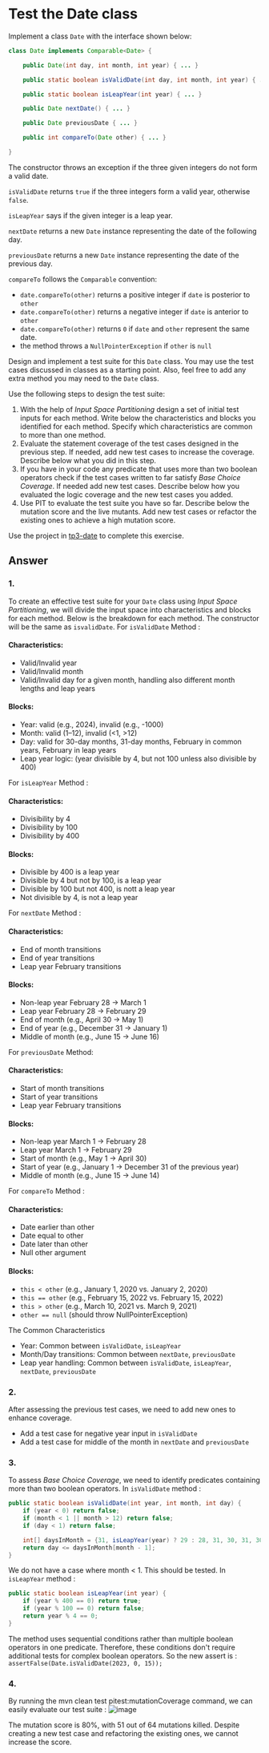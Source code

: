 # Test the Date class

Implement a class `Date` with the interface shown below:

```java
class Date implements Comparable<Date> {

    public Date(int day, int month, int year) { ... }

    public static boolean isValidDate(int day, int month, int year) { ... }

    public static boolean isLeapYear(int year) { ... }

    public Date nextDate() { ... }

    public Date previousDate { ... }

    public int compareTo(Date other) { ... }

}
```

The constructor throws an exception if the three given integers do not form a valid date.

`isValidDate` returns `true` if the three integers form a valid year, otherwise `false`.

`isLeapYear` says if the given integer is a leap year.

`nextDate` returns a new `Date` instance representing the date of the following day.

`previousDate` returns a new `Date` instance representing the date of the previous day.

`compareTo` follows the `Comparable` convention:

* `date.compareTo(other)` returns a positive integer if `date` is posterior to `other`
* `date.compareTo(other)` returns a negative integer if `date` is anterior to `other`
* `date.compareTo(other)` returns `0` if `date` and `other` represent the same date.
* the method throws a `NullPointerException` if `other` is `null` 

Design and implement a test suite for this `Date` class.
You may use the test cases discussed in classes as a starting point. 
Also, feel free to add any extra method you may need to the `Date` class.


Use the following steps to design the test suite:

1. With the help of *Input Space Partitioning* design a set of initial test inputs for each method. Write below the characteristics and blocks you identified for each method. Specify which characteristics are common to more than one method.
2. Evaluate the statement coverage of the test cases designed in the previous step. If needed, add new test cases to increase the coverage. Describe below what you did in this step.
3. If you have in your code any predicate that uses more than two boolean operators check if the test cases written to far satisfy *Base Choice Coverage*. If needed add new test cases. Describe below how you evaluated the logic coverage and the new test cases you added.
4. Use PIT to evaluate the test suite you have so far. Describe below the mutation score and the live mutants. Add new test cases or refactor the existing ones to achieve a high mutation score.

Use the project in [tp3-date](../code/tp3-date) to complete this exercise.

## Answer
### 1.
To create an effective test suite for your `Date` class using *Input Space Partitioning*, we will divide the input space into characteristics and blocks for each method. Below is the breakdown for each method.
The constructor will be the same as `isvalidDate`.
For `isValidDate` Method :
#### Characteristics:
* Valid/Invalid year
* Valid/Invalid month
* Valid/Invalid day for a given month, handling also different month lengths and leap years
#### Blocks:
* Year: valid (e.g., 2024), invalid (e.g., -1000)
* Month: valid (1–12), invalid (<1, >12)
* Day: valid for 30-day months, 31-day months, February in common years, February in leap years
* Leap year logic: (year divisible by 4, but not 100 unless also divisible by 400)

For `isLeapYear` Method :
#### Characteristics:
* Divisibility by 4
* Divisibility by 100
* Divisibility by 400
#### Blocks:
* Divisible by 400 is a leap year
* Divisible by 4 but not by 100, is a leap year
* Divisible by 100 but not 400, is nott a leap year
* Not divisible by 4, is not a leap year

For `nextDate` Method :
#### Characteristics:
* End of month transitions
* End of year transitions
* Leap year February transitions
#### Blocks:
* Non-leap year February 28 → March 1
* Leap year February 28 → February 29
* End of month (e.g., April 30 → May 1)
* End of year (e.g., December 31 → January 1)
* Middle of month (e.g., June 15 → June 16)
        
For `previousDate` Method:
#### Characteristics:
* Start of month transitions
* Start of year transitions
* Leap year February transitions
#### Blocks:
* Non-leap year March 1 → February 28
* Leap year March 1 → February 29
* Start of month (e.g., May 1 → April 30)
* Start of year (e.g., January 1 → December 31 of the previous year)
* Middle of month (e.g., June 15 → June 14)
        
For `compareTo` Method :
#### Characteristics:
* Date earlier than other
* Date equal to other
* Date later than other
* Null other argument
#### Blocks:
* `this < other` (e.g., January 1, 2020 vs. January 2, 2020)
* `this == other` (e.g., February 15, 2022 vs. February 15, 2022)
* `this > other` (e.g., March 10, 2021 vs. March 9, 2021)
* `other == null` (should throw NullPointerException)
        
The Common Characteristics
* Year: Common between `isValidDate`, `isLeapYear`
* Month/Day transitions: Common between `nextDate`, `previousDate`
* Leap year handling: Common between `isValidDate`, `isLeapYear`, `nextDate`, `previousDate`

### 2.
After assessing the previous test cases, we need to add new ones to enhance coverage.
* Add a test case for negative year input in `isValidDate`
* Add a test case for middle of the month in `nextDate` and `previousDate`

### 3.
To assess *Base Choice Coverage*, we need to identify predicates containing more than two boolean operators.
In `isValidDate` method :
```java
public static boolean isValidDate(int year, int month, int day) {
    if (year < 0) return false;
    if (month < 1 || month > 12) return false;
    if (day < 1) return false;

    int[] daysInMonth = {31, isLeapYear(year) ? 29 : 28, 31, 30, 31, 30, 31, 31, 30, 31, 30, 31};
    return day <= daysInMonth[month - 1];
}
```
We do not have a case where month < 1. This should be tested.
In `isLeapYear` method :
```java
public static boolean isLeapYear(int year) {
    if (year % 400 == 0) return true;
    if (year % 100 == 0) return false;
    return year % 4 == 0;
}
```
The method uses sequential conditions rather than multiple boolean operators in one predicate. Therefore, these conditions don't require additional tests for complex boolean operators.
So the new assert is : `assertFalse(Date.isValidDate(2023, 0, 15));`

### 4.
By running the mvn clean test pitest:mutationCoverage command, we can easily evaluate our test suite :
![image](https://github.com/user-attachments/assets/f09ea072-481d-41e2-8c27-1188d40ce9f8)

The mutation score is 80%, with 51 out of 64 mutations killed. Despite creating a new test case and refactoring the existing ones, we cannot increase the score.
